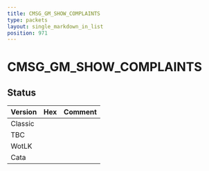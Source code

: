 ```yaml
---
title: CMSG_GM_SHOW_COMPLAINTS
type: packets
layout: single_markdown_in_list
position: 971
---
```


# CMSG_GM_SHOW_COMPLAINTS

## Status

Version | Hex | Comment
---------- | ---------- | ---------- 
Classic |  |  
TBC |  |  
WotLK |  |  
Cata |  |  
